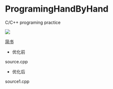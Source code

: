 # ProgramingHandByHand
C/C++ programing practice

![](http://upload-images.jianshu.io/upload_images/145902-dcc5d9bf49798dde.png?imageMogr2/auto-orient/strip%7CimageView2/2/w/1240)

[简书](http://www.jianshu.com/p/e6d4733daca8)

- 优化前

source.cpp

- 优化后

source1.cpp

